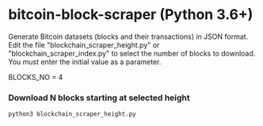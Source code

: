 # bitcoin-block-scraper (Python 3.6+)
Generate Bitcoin datasets (blocks and their transactions) in JSON format. 
Edit the file "blockchain_scraper_height.py" or "blockchain_scraper_index.py" to select the number of blocks to download. You must enter the initial value as a parameter.

BLOCKS_NO = 4

### Download N blocks starting at selected height
```bash
python3 blockchain_scraper_height.py
```

